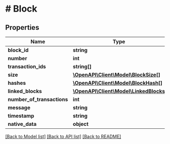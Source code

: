 # # Block

## Properties

Name | Type | Description | Notes
------------ | ------------- | ------------- | -------------
**block_id** | **string** |  | [optional]
**number** | **int** |  | [optional]
**transaction_ids** | **string[]** |  | [optional]
**size** | [**\OpenAPI\Client\Model\BlockSize[]**](BlockSize.md) |  | [optional]
**hashes** | [**\OpenAPI\Client\Model\BlockHash[]**](BlockHash.md) |  | [optional]
**linked_blocks** | [**\OpenAPI\Client\Model\LinkedBlocks**](LinkedBlocks.md) |  | [optional]
**number_of_transactions** | **int** |  | [optional]
**message** | **string** |  | [optional]
**timestamp** | **string** |  | [optional]
**native_data** | **object** |  | [optional]

[[Back to Model list]](../../README.md#models) [[Back to API list]](../../README.md#endpoints) [[Back to README]](../../README.md)
